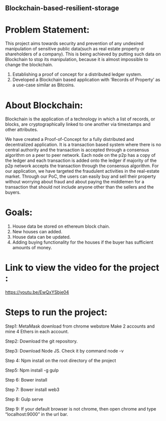 ## Blockchain-based-resilient-storage

# Problem Statement:

This project aims towards security and prevention of any undesired manipulation of sensitive public data(such as real estate property or shareholders of a company). This is being achieved by putting such data on Blockchain to stop its manipulation, because it is almost impossible to change the blockchain.

1. Establishing a proof of concept for a distributed ledger system.
2. Developed a Blockchain based application with ‘Records of Property’ as a use-case similar as Bitcoins.

# About Blockchain:

Blockchain is the application of a technology in which a list of records, or blocks, are cryptographically linked to one another via timestamps and other attributes. 

We have created a Proof-of-Concept for a fully distributed and decentralized application. It is a transaction based system where there is no central authority and the transaction is accepted through a consensus algorithm on a peer to peer network. Each node on the p2p has a copy of the ledger and each transaction is added onto the ledger if majority of the p2p network accepts the transaction through the consensus algorithm. For our application, we have targeted the fraudulent activities in the real-estate market. Through our PoC, the users can easily buy and sell their property without worrying about fraud and about paying the middlemen for a transaction that should not include anyone other than the sellers and the  buyers.

# Goals:

1. House data be stored on ethereum block chain.
2. New houses can added.
3. House data can be updated.
4. Adding buying functionality for the houses if the buyer has sufficient amounts of money.
  
# Link to view the video for the project : 
https://youtu.be/EwQxYSbje04
 
# Steps to run the project:

Step1:
MetaMask download from chrome webstore
Make 2 accounts and mine 4 Ethers in each account.

Step2:
Download the git repository.

Step3:
Download Node JS. Check   it by command node -v

Step 4:
Npm install on the root directory of the project

Step5:
Npm install -g gulp

Step 6:
Bower install

Step 7:
Bower install web3

Step 8:
Gulp serve

Step 9:
If your default browser is not chrome, then open chrome and type “localhost:9000” in the url bar.
